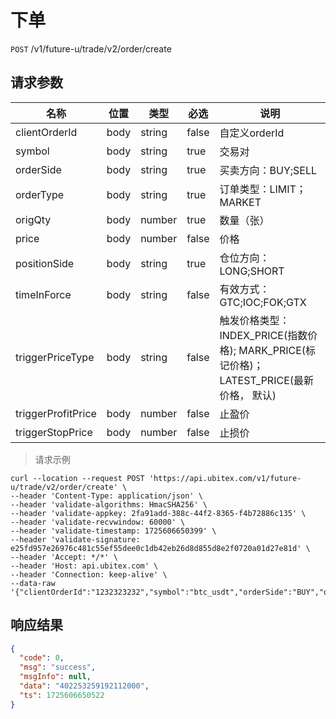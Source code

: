 # 下单

`POST` /v1/future-u/trade/v2/order/create

## 请求参数

| 名称                 | 位置   | 类型     | 必选    | 说明                                                                |
|--------------------|------|--------|-------|-------------------------------------------------------------------|
| clientOrderId      | body | string | false | 自定义orderId                                                        |
| symbol             | body | string | true  | 交易对                                                               |
| orderSide          | body | string | true  | 买卖方向：BUY;SELL                                                     |
| orderType          | body | string | true  | 订单类型：LIMIT；MARKET                                                 |
| origQty            | body | number | true  | 数量（张）                                                             |
| price              | body | number | false | 价格                                                                |
| positionSide       | body | string | true  | 仓位方向：LONG;SHORT                                                   |
| timeInForce        | body | string | false | 有效方式：GTC;IOC;FOK;GTX                                              |
| triggerPriceType   | body | string | false | 触发价格类型：INDEX_PRICE(指数价格); MARK_PRICE(标记价格)；LATEST_PRICE(最新价格， 默认) |
| triggerProfitPrice | body | number | false | 止盈价                                                               |
| triggerStopPrice   | body | number | false | 止损价                                                               |

> 请求示例

```shell
curl --location --request POST 'https://api.ubitex.com/v1/future-u/trade/v2/order/create' \
--header 'Content-Type: application/json' \
--header 'validate-algorithms: HmacSHA256' \
--header 'validate-appkey: 2fa91add-388c-44f2-8365-f4b72886c135' \
--header 'validate-recvwindow: 60000' \
--header 'validate-timestamp: 1725606650399' \
--header 'validate-signature: e25fd957e26976c481c55ef55dee0c1db42eb26d8d855d8e2f0720a01d27e81d' \
--header 'Accept: */*' \
--header 'Host: api.ubitex.com' \
--header 'Connection: keep-alive' \
--data-raw '{"clientOrderId":"1232323232","symbol":"btc_usdt","orderSide":"BUY","orderType":"MARKET","origQty":10,"positionSide":"LONG","timeInForce":"IOC","triggerPriceType":"INDEX_PRICE"}'
```

## 响应结果

```json
{
  "code": 0,
  "msg": "success",
  "msgInfo": null,
  "data": "402253259192112000",
  "ts": 1725606650522
}
```

